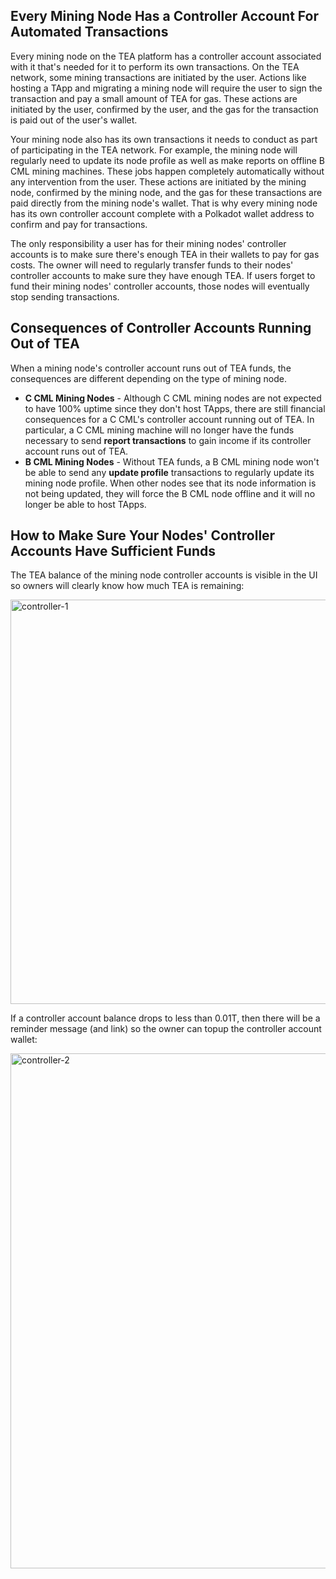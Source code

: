 ## Every Mining Node Has a Controller Account For Automated Transactions

Every mining node on the TEA platform has a controller account associated with it that's needed for it to perform its own transactions. On the TEA network, some mining transactions are initiated by the user. Actions like hosting a TApp and migrating a mining node will require the user to sign the transaction and pay a small amount of TEA for gas. These actions are initiated by the user, confirmed by the user, and the gas for the transaction is paid out of the user's wallet.

Your mining node also has its own transactions it needs to conduct as part of participating in the TEA network. For example, the mining node will regularly need to update its node profile as well as make reports on offline B CML mining machines. These jobs happen completely automatically without any intervention from the user. These actions are initiated by the mining node, confirmed by the mining node, and the gas for these transactions are paid directly from the mining node's wallet. That is why every mining node has its own controller account complete with a Polkadot wallet address to confirm and pay for transactions.

The only responsibility a user has for their mining nodes' controller accounts is to make sure there's enough TEA in their wallets to pay for gas costs. The owner will need to regularly transfer funds to their nodes' controller accounts to make sure they have enough TEA. If users forget to fund their mining nodes' controller accounts, those nodes will eventually stop sending transactions. 

## Consequences of Controller Accounts Running Out of TEA

When a mining node's controller account runs out of TEA funds, the consequences are different depending on the type of mining node.

* **C CML Mining Nodes** - Although C CML mining nodes are not expected to have 100% uptime since they don't host TApps, there are still financial consequences for a C CML's controller account running out of TEA. In particular, a C CML mining machine will no longer have the funds necessary to send **report transactions** to gain income if its controller account runs out of TEA.
* **B CML Mining Nodes** -  Without TEA funds, a B CML mining node won't be able to send any **update profile** transactions to regularly update its mining node profile. When other nodes see that its node information is not being updated, they will force the B CML node offline and it will no longer be able to host TApps.

## How to Make Sure Your Nodes' Controller Accounts Have Sufficient Funds

The TEA balance of the mining node controller accounts is visible in the UI so owners will clearly know how much TEA is remaining:

<img width="647" alt="controller-1" src="https://user-images.githubusercontent.com/86096370/148435213-e1fda1dd-132f-49a1-b51f-e5873d04f391.png">

If a controller account balance drops to less than 0.01T, then there will be a reminder message (and link) so the owner can topup the controller account wallet:

<img width="824" alt="controller-2" src="https://user-images.githubusercontent.com/86096370/148435219-4c09ad86-73c4-4feb-be25-4f66697dc73a.png">

